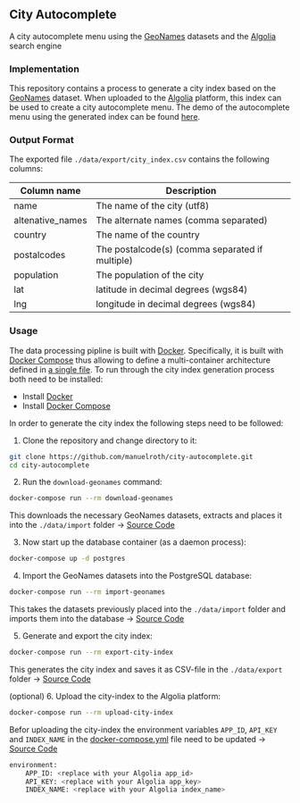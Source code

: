 ## City Autocomplete
A city autocomplete menu using the [GeoNames](http://www.geonames.org/) datasets and the [Algolia](https://www.algolia.com/) search engine

### Implementation

This repository contains a process to generate a city index based on the [GeoNames](http://www.geonames.org/) dataset. When uploaded to the [Algolia](https://www.algolia.com/) platform, this index can be used to create a city autocomplete menu. The demo of the autocomplete menu using the generated index can be found [here](https://manuelroth.github.io/city-autocomplete/).

### Output Format

The exported file `./data/export/city_index.csv` contains the following columns:

| Column name      | Description                                     |
|------------------|-------------------------------------------------|
| name             | The name of the city (utf8)                     |
| altenative_names | The alternate names (comma separated)           |
| country          | The name of the country                         |
| postalcodes      | The postalcode(s) (comma separated if multiple) |
| population       | The population of the city                      |
| lat              | latitude in decimal degrees (wgs84)             |
| lng              | longitude in decimal degrees (wgs84)            |

### Usage
The data processing pipline is built with [Docker](https://www.docker.com/). Specifically, it is built with [Docker Compose](https://docs.docker.com/compose/) thus allowing to define a multi-container architecture defined in [a single file](https://github.com/manuelroth/city-autocomplete/blob/master/docker-compose.yml). To run through the city index generation process both need to be installed:

- Install [Docker](https://docs.docker.com/engine/installation/)
- Install [Docker Compose](https://docs.docker.com/compose/install/)

In order to generate the city index the following steps need to be followed:

1. Clone the repository and change directory to it:

```bash
git clone https://github.com/manuelroth/city-autocomplete.git
cd city-autocomplete
```

2. Run the `download-geonames` command:

```bash
docker-compose run --rm download-geonames
```

This downloads the necessary GeoNames datasets, extracts and places it into the `./data/import` folder -> [Source Code](https://github.com/manuelroth/city-autocomplete/blob/master/src/download-geonames/download_geonames.sh)

3. Now start up the database container (as a daemon process):

```bash
docker-compose up -d postgres
```

4. Import the GeoNames datasets into the PostgreSQL database:

```bash
docker-compose run --rm import-geonames
```

This takes the datasets previously placed into the `./data/import` folder and imports them into the database -> [Source Code](https://github.com/manuelroth/city-autocomplete/blob/master/src/import-geonames/import_geonames.sql)

5. Generate and export the city index:

```bash
docker-compose run --rm export-city-index
```

This generates the city index and saves it as CSV-file in the `./data/export` folder -> [Source Code](https://github.com/manuelroth/city-autocomplete/blob/master/src/export-city-index/export_city_index.sql)

(optional) 6. Upload the city-index to the Algolia platform:

```bash
docker-compose run --rm upload-city-index
```

Befor uploading the city-index the environment variables `APP_ID`, `API_KEY` and `INDEX_NAME` in the [docker-compose.yml](https://github.com/manuelroth/city-autocomplete/blob/master/docker-compose.yml#L30) file need to be updated -> [Source Code](https://github.com/manuelroth/city-autocomplete/blob/master/src/upload-city-index/Dockerfile)

```bash
environment:
    APP_ID: <replace with your Algolia app_id>
    API_KEY: <replace with your Algolia app_key>
    INDEX_NAME: <replace with your Algolia index_name>
```
